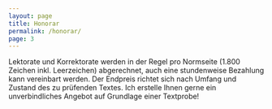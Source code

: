 ```yaml
---
layout: page
title: Honorar
permalink: /honorar/
page: 3
---
```


Lektorate und Korrektorate werden in der Regel pro Normseite (1.800 Zeichen inkl. Leerzeichen) abgerechnet, auch eine stundenweise Bezahlung kann vereinbart werden. Der Endpreis richtet sich nach Umfang und Zustand des zu prüfenden Textes. Ich erstelle Ihnen gerne ein unverbindliches Angebot auf Grundlage einer Textprobe!

